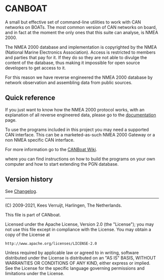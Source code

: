 # CANBOAT

A small but effective set of command-line utilities to work with CAN networks on BOATs.  The most common version of CAN networks on board, and in fact at the moment the only ones that this suite can analyse, is NMEA 2000.

The NMEA 2000 database and implementation is copyrighted by the NMEA (National Marine Electronics Association). Access is restricted to members and parties that pay for it. If they do so they are not able to divulge the content of the database, thus making it impossible for open source developers to get access to it.

For this reason we have reverse engineered the NMEA 2000 database by network observation and assembling data from public sources.

## Quick reference

If you just want to know how the NMEA 2000 protocol works, with an explanation of all reverse engineered data, please go to the
[documentation](https://canboat.github.io/canboat) page.

To use the programs included in this project you may need a supported CAN interface. This can be a marketed-as-such NMEA 2000 Gateway or a non NMEA specific CAN interface. 

For more information go to the [CANBoat Wiki](http://github.com/canboat/canboat/wiki).

where you can find instructions on how to build the programs on your own computer and how to start extending the PGN database.

## Version history

See [Changelog](CHANGELOG.md).

---

(C) 2009-2021, Kees Verruijt, Harlingen, The Netherlands.

This file is part of CANboat.

Licensed under the Apache License, Version 2.0 (the "License");
you may not use this file except in compliance with the License.
You may obtain a copy of the License at

    http://www.apache.org/licenses/LICENSE-2.0

Unless required by applicable law or agreed to in writing, software
distributed under the License is distributed on an "AS IS" BASIS,
WITHOUT WARRANTIES OR CONDITIONS OF ANY KIND, either express or implied.
See the License for the specific language governing permissions and
limitations under the License.
